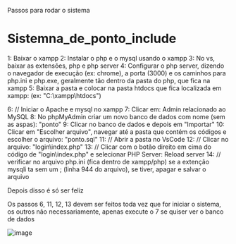 Passos para rodar o sistema
# Sistemna_de_ponto_include

1: Baixar o xampp 
2: Instalar o php e o mysql usando o xampp
3: No vs, baixar as extensões,  php e php server
4: Configurar o php server, dizendo o navegador de execução (ex: chrome), a porta (3000) e os caminhos para php.ini e php.exe, geralmente tão dentro da pasta do php, que fica na xampp
5: Baixar a pasta e colocar na pasta htdocs que fica localizada em xampp: (ex: "C:\xampp\htdocs")

6: // Iniciar o Apache e mysql no xampp
7: Clicar em: Admin relacionado ao MySQL
8: No phpMyAdmin criar um novo banco de dados com nome (sem as aspas): "ponto"
9: Clicar no banco de dados e depois em "Importar"
10: Clicar em "Escolher arquivo", navegar até a pasta que contém os códigos e escolher o arquivo: "ponto.sql"
11: // Abrir a pasta no VsCode
12: // Clicar no arquivo: "login\index.php"
13: // Clicar com o botão direito em cima do código de "login\index.php" e selecionar PHP Server: Reload server
14: // verificar no arquivo php.ini (fica dentro de xampp/php) se a extenção mysqli ta sem um ; (linha 944 do arquivo), se tiver, apagar e salvar o arquivo

Depois disso é só ser feliz

Os passos 6, 11, 12, 13 devem ser feitos toda vez que for iniciar o sistema, os outros não necessariamente, apenas
execute o 7 se quiser ver o banco de dados

![image](https://github.com/Gustavohonoras/Sistemna_de_ponto_include/assets/108849824/5958ba1a-9fa3-42bc-90e7-5ef7ebe3ff21)